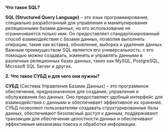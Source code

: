 **Что такое SQL?**
 
**SQL (Structured Query Language)** – это язык программирования, специально разработанный для управления и манипулирования реляционными базами данных, но его использование не ограничивается только ими. Он предоставляет стандартизированный способ взаимодействия с базами данных, позволяя выполнять операции, такие как вставка, обновление, выборка и удаление данных. Важным преимуществом SQL является его универсальность: с его помощью можно создавать, изменять и управлять данными в различных реляционных базах данных, таких как MySQL, PostgreSQL, Microsoft SQL Server и других.

**2. Что такое СУБД и для чего они нужны?**

**СУБД** (Система Управления Базами Данных) – это программное обеспечение, предназначенное для создания, управления и обслуживания баз данных. Оно предоставляет удобный интерфейс для взаимодействия с данными и обеспечивает эффективное их хранение. СУБД позволяют пользователям создавать структурированные базы данных, обеспечивают безопасный доступ к данным, поддерживают транзакции для обеспечения целостности данных и обеспечивают эффективные механизмы поиска и обработки информации.